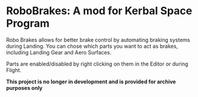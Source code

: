 # RoboBrakes: A mod for Kerbal Space Program

Robo Brakes allows for better brake control by automating braking systems during Landing. You can chose which parts you want to act as brakes, including Landing Gear and Aero Surfaces.

Parts are enabled/disabled by right clicking on them in the Editor or during Flight.

__This project is no longer in development and is provided for archive purposes only__
